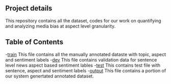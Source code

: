 ## Project details
This repository contains all the dataset, codes for our work on quantifying and analyzing media bias at aspect level granularity.

## Table of Contents
-[train](#train) This file contains all the manually annotated dataste with topic, aspect and sentiment labels
-[dev](#dev) This file contains validation data for sentence level news aspect based sentiment lables
-[test](#test) This contains test file with sentence, aspect and sentiment labels
-[output](#output) This file contains a portion of our system genertated annotated dataset.

